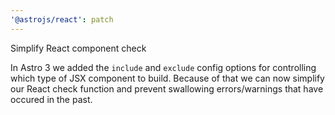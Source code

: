 ```yaml
---
'@astrojs/react': patch
---
```


Simplify React component check

In Astro 3 we added the `include` and `exclude` config options for controlling which type of JSX component to build. Because of that we can now simplify our React check function and prevent swallowing errors/warnings that have occured in the past.
